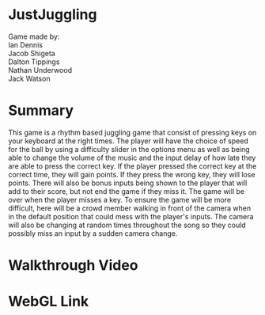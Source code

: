 # JustJuggling
Game made by:  
Ian Dennis  
Jacob Shigeta  
Dalton Tippings  
Nathan Underwood  
Jack Watson
# Summary
This game is a rhythm based juggling game that consist of pressing keys on your keyboard at the right times. The player will have the choice of speed for the ball by using a difficulty slider in the options menu as well as being able to change the volume of the music and the input delay of how late they are able to press the correct key. If the player pressed the correct key at the correct time, they will gain points. If they press the wrong key, they will lose points. There will also be bonus inputs being shown to the player that will add to their score, but not end the game if they miss it. The game will be over when the player misses a key. To ensure the game will be more difficult, here will be a crowd member walking in front of the camera when in the default position that could mess with the player's inputs. The camera will also be changing at random times throughout the song so they could possibly miss an input by a sudden camera change.
# Walkthrough Video

# WebGL Link
